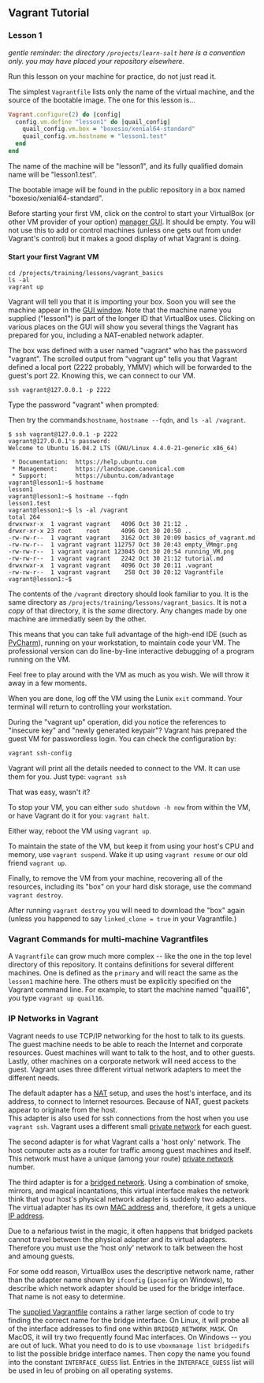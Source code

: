 ## Vagrant Tutorial

### Lesson 1

_gentle reminder: the directory `/projects/learn-salt` here is a convention only.
you may have placed your repository elsewhere._

Run this lesson on your machine for practice, do not just read it.

The simplest `Vagrantfile` lists only the name of the virtual machine,
and the source of the bootable image. The one for this lesson is...

```Ruby
Vagrant.configure(2) do |config|
  config.vm.define "lesson1" do |quail_config|
    quail_config.vm.box = "boxesio/xenial64-standard" 
    quail_config.vm.hostname = "lesson1.test"
  end
end
```

The name of the machine will be "lesson1", and its fully qualified
domain name will be "lesson1.test".

The bootable image will be found in the public repository in a box
named "boxesio/xenial64-standard".

Before starting your first VM, click on the control to start your VirtualBox 
(or other VM provider of your option) [manager GUI](empty_VMmgr.png).
It should be empty. You will not use this to add or control machines
(unless one gets out from under Vagrant's control) but it makes a
good display of what Vagrant is doing.

#### Start your first Vagrant VM

```(bash)
cd /projects/training/lessons/vagrant_basics
ls -al
vagrant up
``` 

Vagrant will tell you that it is importing your box. Soon you will see
the machine appear in the [GUI window](running_VM.png). Note that the
machine name you supplied ("lesson1") is part of the longer ID that
VirtualBox uses. Clicking on various places on the GUI will show you
several things the Vagrant has prepared for you, including a NAT-enabled
network adapter. 

The box was defined with a user named "vagrant" who has
the password "vagrant". The scrolled output from "vagrant up" tells you
that Vagrant defined a local port (2222 probably, YMMV) which will be 
forwarded to the guest's port 22. Knowing this, we can connect to our VM.

```(bash)
ssh vagrant@127.0.0.1 -p 2222
```
Type the password "vagrant" when prompted:

Then try the commands:`hostname`, `hostname --fqdn`, and `ls -al /vagrant`.

```
$ ssh vagrant@127.0.0.1 -p 2222
vagrant@127.0.0.1's password: 
Welcome to Ubuntu 16.04.2 LTS (GNU/Linux 4.4.0-21-generic x86_64)

 * Documentation:  https://help.ubuntu.com
 * Management:     https://landscape.canonical.com
 * Support:        https://ubuntu.com/advantage
vagrant@lesson1:~$ hostname
lesson1
vagrant@lesson1:~$ hostname --fqdn
lesson1.test
vagrant@lesson1:~$ ls -al /vagrant
total 264
drwxrwxr-x  1 vagrant vagrant   4096 Oct 30 21:12 .
drwxr-xr-x 23 root    root      4096 Oct 30 20:50 ..
-rw-rw-r--  1 vagrant vagrant   3162 Oct 30 20:09 basics_of_vagrant.md
-rw-rw-r--  1 vagrant vagrant 112757 Oct 30 20:43 empty_VMmgr.png
-rw-rw-r--  1 vagrant vagrant 123045 Oct 30 20:54 running_VM.png
-rw-rw-r--  1 vagrant vagrant   2242 Oct 30 21:12 tutorial.md
drwxrwxr-x  1 vagrant vagrant   4096 Oct 30 20:11 .vagrant
-rw-rw-r--  1 vagrant vagrant    258 Oct 30 20:12 Vagrantfile
vagrant@lesson1:~$ 
```

The contents of the `/vagrant` directory should look familiar to you.
It is the same directory as `/projects/training/lessons/vagrant_basics`.
It is not a *copy* of that directory, it is the *same* directory.
Any changes made by one machine are immediatly seen by the other.

This means that you can take full advantage of the high-end IDE
(such as [PyCharm](https://www.jetbrains.com/pycharm/)), running on
your workstation, to maintain code your VM. The professional version
can do line-by-line interactive debugging of a program running on the VM.

Feel free to play around with the VM as much as you wish. We will throw it
away in a few moments.

When you are done, log off the VM using the Lunix `exit` command.  Your terminal
will return to controlling your workstation.

During the "vagrant up" operation, did you notice the references to "insecure key"
and "newly generated keypair"? Vagrant has prepared the guest VM for passwordless
login.  You can check the configuration by:

```bash
vagrant ssh-config
```

Vagrant will print all the details needed to connect to the VM. It can use them for you.
Just type: `vagrant ssh`

That was easy, wasn't it?

To stop your VM, you can either `sudo shutdown -h now` from within the VM, or have Vagrant
do it for you: `vagrant halt`.

Either way, reboot the VM using `vagrant up`.

To maintain the state of the VM, but keep it from using your host's CPU and memory,
use `vagrant suspend`.  Wake it up using `vagrant resume` or our old friend `vagrant up`.

Finally, to remove the VM from your machine, recovering all of the resources,
including its "box" on your hard disk storage, use the command `vagrant destroy`.

After running `vagrant destroy` you will need to download the "box" again (unless you
happened to say `linked_clone = true` in your Vagrantfile.)

### Vagrant Commands for multi-machine Vagrantfiles

A `Vagrantfile` can grow much more complex -- like the one in the top level directory
of this repository. It contains definitions for several different machines. One is
defined as the `primary` and will react the same as the `lesson1` machine here.
The others must be explicitly specified on the Vagrant command line. For example,
to start the machine named "quail16", you type `vagrant up quail16`.

### IP Networks in Vagrant

Vagrant needs to use TCP/IP networking for the host to talk to its guests.
The guest machine needs to be able to reach the Internet and corporate resources.
Guest machines will want to talk to the host, and to other guests.
Lastly, other machines on a corporate network will need access to the guest.
Vagrant uses three different virtual network adapters to meet the different needs.

The default adapter has a [NAT](https://en.wikipedia.org/wiki/Network_address_translation) setup,
and uses the host's interface, and its address, to connect to Internet resources. 
Because of NAT, guest packets appear to originate from the host.  
This adapter is also used for ssh connections from the host when you use `vagrant ssh`.
Vagrant uses a different small [private network](https://en.wikipedia.org/wiki/Private_network) for each guest.

The second adapter is for what Vagrant calls a 'host only' network. 
The host computer acts as a router for traffic among guest machines and itself.
This network must have a unique (among your route) [private network](https://en.wikipedia.org/wiki/Private_network) number.

The third adapter is for a [bridged network](https://en.wikipedia.org/wiki/Bridging_(networking)).
Using a combination of smoke, mirrors, and magical incantations, this virtual interface
makes the network think that your host's physical network adapter is suddenly two adapters.
The virtual adapter has its own [MAC address](https://en.wikipedia.org/wiki/MAC_address)
and, therefore, it gets a unique [IP address](https://en.wikipedia.org/wiki/IP_address).

Due to a nefarious twist in the magic, it often happens that bridged packets cannot travel 
between the physical adapter and its virtual adapters. 
Therefore you must use the 'host only' network to talk between the host and amoung guests.

For some odd reason, VirtualBox uses the descriptive network name, 
rather than the adapter name shown by `ifconfig` (`ipconfig` on Windows),
to describe which network adapter should be used for the bridge interface.
That name is not easy to determine.

The [supplied Vagrantfile](../../Vagrantfile) contains a rather large section of code to try finding the 
correct name for the bridge interface.
On Linux, it will probe all of the interface addresses to find one within `BRIDGED_NETWORK_MASK`.
On MacOS, it will try two frequently found Mac interfaces.
On Windows -- you are out of luck.
What you need to do is to use `vboxmanage list bridgedifs` to list the possible bridge interface names.
Then copy the name you found into the constant `INTERFACE_GUESS` list.
Entries in the `INTERFACE_GUESS` list will be used in leu of probing on all operating systems.

